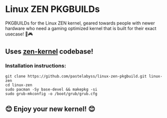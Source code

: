 # Linux ZEN PKGBUILDs
PKGBUILDs for the Linux ZEN kernel, geared towards people with newer hardware who need a gaming optimized kernel that is built for their exact usecase! 💙🎮

## Uses [zen-kernel](https://github.com/zen-kernel/zen-kernel) codebase!

### Installation instructions:
```
git clone https://github.com/pastelabyss/linux-zen-pkgbuild.git linux-zen 
cd linux-zen
sudo pacman -Sy base-devel && makepkg -si
sudo grub-mkconfig -o /boot/grub/grub.cfg
```


## 😊 Enjoy your new kernel! 😊

